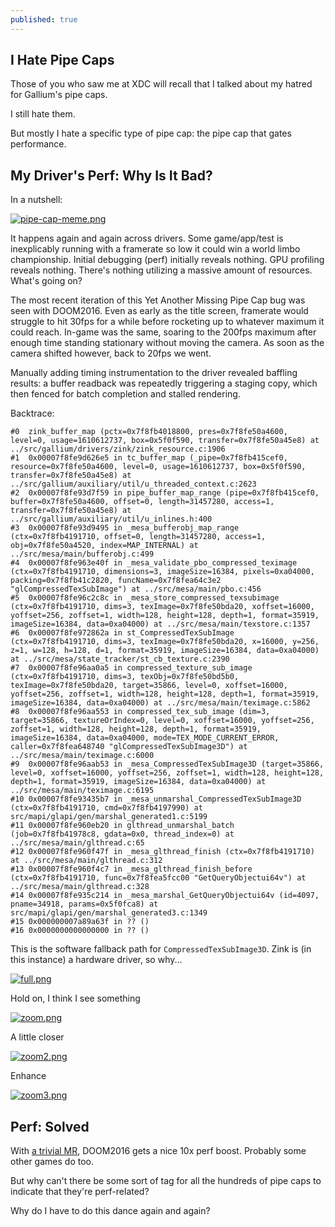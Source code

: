 ```yaml
---
published: true
---
```

## I Hate Pipe Caps

Those of you who saw me at XDC will recall that I talked about my hatred for Gallium's pipe caps.

I still hate them.

But mostly I hate a specific type of pipe cap: the pipe cap that gates performance.

## My Driver's Perf: Why Is It Bad?

In a nutshell:

[![pipe-cap-meme.png]({{site.url}}/assets/pipe-cap-meme.png)]({{site.url}}/assets/pipe-cap-meme.png)

It happens again and again across drivers. Some game/app/test is inexplicably running with a framerate so low it could win a world limbo championship. Initial debugging (perf) initially reveals nothing. GPU profiling reveals nothing. There's nothing utilizing a massive amount of resources. What's going on?

The most recent iteration of this Yet Another Missing Pipe Cap bug was seen with DOOM2016. Even as early as the title screen, framerate would struggle to hit 30fps for a while before rocketing up to whatever maximum it could reach. In-game was the same, soaring to the 200fps maximum after enough time standing stationary without moving the camera. As soon as the camera shifted however, back to 20fps we went.

Manually adding timing instrumentation to the driver revealed baffling results: a buffer readback was repeatedly triggering a staging copy, which then fenced for batch completion and stalled rendering.

Backtrace:

```
#0  zink_buffer_map (pctx=0x7f8fb4018800, pres=0x7f8fe50a4600, level=0, usage=1610612737, box=0x5f0f590, transfer=0x7f8fe50a45e8) at ../src/gallium/drivers/zink/zink_resource.c:1906
#1  0x00007f8fe9d626e5 in tc_buffer_map (_pipe=0x7f8fb415cef0, resource=0x7f8fe50a4600, level=0, usage=1610612737, box=0x5f0f590, transfer=0x7f8fe50a45e8) at ../src/gallium/auxiliary/util/u_threaded_context.c:2623
#2  0x00007f8fe93d7f59 in pipe_buffer_map_range (pipe=0x7f8fb415cef0, buffer=0x7f8fe50a4600, offset=0, length=31457280, access=1, transfer=0x7f8fe50a45e8) at ../src/gallium/auxiliary/util/u_inlines.h:400
#3  0x00007f8fe93d9495 in _mesa_bufferobj_map_range (ctx=0x7f8fb4191710, offset=0, length=31457280, access=1, obj=0x7f8fe50a4520, index=MAP_INTERNAL) at ../src/mesa/main/bufferobj.c:499
#4  0x00007f8fe963e40f in _mesa_validate_pbo_compressed_teximage (ctx=0x7f8fb4191710, dimensions=3, imageSize=16384, pixels=0xa04000, packing=0x7f8fb41c2820, funcName=0x7f8fea64c3e2 "glCompressedTexSubImage") at ../src/mesa/main/pbo.c:456
#5  0x00007f8fe96c2c8c in _mesa_store_compressed_texsubimage (ctx=0x7f8fb4191710, dims=3, texImage=0x7f8fe50bda20, xoffset=16000, yoffset=256, zoffset=1, width=128, height=128, depth=1, format=35919, imageSize=16384, data=0xa04000) at ../src/mesa/main/texstore.c:1357
#6  0x00007f8fe972862a in st_CompressedTexSubImage (ctx=0x7f8fb4191710, dims=3, texImage=0x7f8fe50bda20, x=16000, y=256, z=1, w=128, h=128, d=1, format=35919, imageSize=16384, data=0xa04000) at ../src/mesa/state_tracker/st_cb_texture.c:2390
#7  0x00007f8fe96aa0a5 in compressed_texture_sub_image (ctx=0x7f8fb4191710, dims=3, texObj=0x7f8fe50bd5b0, texImage=0x7f8fe50bda20, target=35866, level=0, xoffset=16000, yoffset=256, zoffset=1, width=128, height=128, depth=1, format=35919, imageSize=16384, data=0xa04000) at ../src/mesa/main/teximage.c:5862
#8  0x00007f8fe96aa553 in compressed_tex_sub_image (dim=3, target=35866, textureOrIndex=0, level=0, xoffset=16000, yoffset=256, zoffset=1, width=128, height=128, depth=1, format=35919, imageSize=16384, data=0xa04000, mode=TEX_MODE_CURRENT_ERROR, caller=0x7f8fea648740 "glCompressedTexSubImage3D") at ../src/mesa/main/teximage.c:6000
#9  0x00007f8fe96aab53 in _mesa_CompressedTexSubImage3D (target=35866, level=0, xoffset=16000, yoffset=256, zoffset=1, width=128, height=128, depth=1, format=35919, imageSize=16384, data=0xa04000) at ../src/mesa/main/teximage.c:6195
#10 0x00007f8fe93435b7 in _mesa_unmarshal_CompressedTexSubImage3D (ctx=0x7f8fb4191710, cmd=0x7f8fb4197990) at src/mapi/glapi/gen/marshal_generated1.c:5199
#11 0x00007f8fe960eb20 in glthread_unmarshal_batch (job=0x7f8fb41978c8, gdata=0x0, thread_index=0) at ../src/mesa/main/glthread.c:65
#12 0x00007f8fe960f47f in _mesa_glthread_finish (ctx=0x7f8fb4191710) at ../src/mesa/main/glthread.c:312
#13 0x00007f8fe960f4c7 in _mesa_glthread_finish_before (ctx=0x7f8fb4191710, func=0x7f8fea5fcc00 "GetQueryObjectui64v") at ../src/mesa/main/glthread.c:328
#14 0x00007f8fe935c214 in _mesa_marshal_GetQueryObjectui64v (id=4097, pname=34918, params=0x5f0fca8) at src/mapi/glapi/gen/marshal_generated3.c:1349
#15 0x000000007a89a63f in ?? ()
#16 0x0000000000000000 in ?? ()
```

This is the software fallback path for `CompressedTexSubImage3D`. Zink is (in this instance) a hardware driver, so why...

[![full.png]({{site.url}}/assets/pipecap/full.png)]({{site.url}}/assets/pipecap/full.png)

Hold on, I think I see something

[![zoom.png]({{site.url}}/assets/pipecap/zoom.png)]({{site.url}}/assets/pipecap/zoom.png)

A little closer

[![zoom2.png]({{site.url}}/assets/pipecap/zoom2.png)]({{site.url}}/assets/pipecap/zoom2.png)

Enhance

[![zoom3.png]({{site.url}}/assets/pipecap/zoom3.png)]({{site.url}}/assets/pipecap/zoom3.png)

## Perf: Solved
With [a trivial MR](https://gitlab.freedesktop.org/mesa/mesa/-/merge_requests/21218), DOOM2016 gets a nice 10x perf boost. Probably some other games do too.

But why can't there be some sort of tag for all the hundreds of pipe caps to indicate that they're perf-related?

Why do I have to do this dance again and again?
